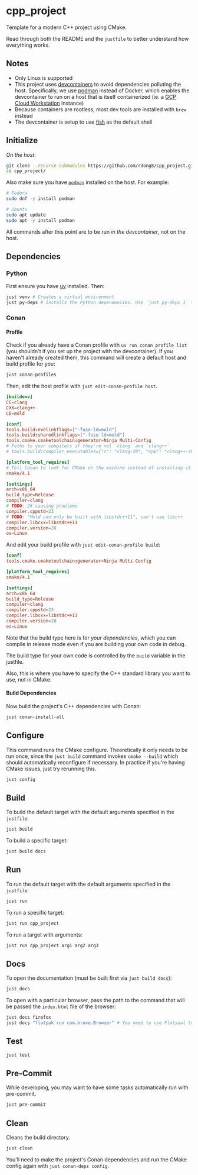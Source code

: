 # cpp_project

Template for a modern C++ project using CMake.

Read through both the README and the `justfile` to better understand how everything works.

## Notes

- Only Linux is supported
- This project uses [devcontainers](https://containers.dev/) to avoid dependencies polluting the host. Specifically, we use [podman](https://podman.io/) instead of Docker, which enables the devcontainer to run on a host that is itself containerized (ie. a [GCP Cloud Workstation](https://cloud.google.com/workstations?hl=en) instance)
- Because containers are rootless, most dev tools are installed with `brew` instead
- The devcontainer is setup to use [fish](https://fishshell.com/) as the default shell

## Initialize

*On the host*:

```bash
git clone --recurse-submodules https://github.com/rdong8/cpp_project.git
cd cpp_project/
```

Also make sure you have [`podman`](https://podman.io/docs/installation#installing-on-linux) installed on the host. For example:

```bash
# Fedora
sudo dnf -y install podman

# Ubuntu
sudo apt update
sudo apt -y install podman
```

All commands after this point are to be run *in the devcontainer*, not on the host.

## Dependencies

### Python

First ensure you have [uv](https://github.com/astral-sh/uv) installed. Then:

```bash
just venv # Creates a virtual environment
just py-deps # Installs the Python dependencies. Use `just py-deps 1` to force a reinstall.
```

### Conan

#### Profile

Check if you already have a Conan profile with `uv run conan profile list` (you shouldn't if you set up the project with the devcontainer). If you haven't already created them, this command will create a default host and build profile for you:

```bash
just conan-profiles
```

Then, edit the host profile with `just edit-conan-profile host`.

```toml
[buildenv]
CC=clang
CXX=clang++
LD=mold

[conf]
tools.build:exelinkflags=["-fuse-ld=mold"]
tools.build:sharedlinkflags=["-fuse-ld=mold"]
tools.cmake.cmaketoolchain:generator=Ninja Multi-Config
# Paths to your compilers if they're not `clang` and `clang++`
# tools.build:compiler_executables={"c": "clang-20", "cpp": "clang++-20"}

[platform_tool_requires]
# Tell Conan to look for CMake on the machine instead of installing it itself
cmake/4.1

[settings]
arch=x86_64
build_type=Release
compiler=clang
# TODO: 26 causing problems
compiler.cppstd=23
# TODO: "Mold can only be built with libstdc++11", can't use libc++
compiler.libcxx=libstdc++11
compiler.version=20
os=Linux
```

And edit your build profile with `just edit-conan-profile build`:

```toml
[conf]
tools.cmake.cmaketoolchain:generator=Ninja Multi-Config

[platform_tool_requires]
cmake/4.1

[settings]
arch=x86_64
build_type=Release
compiler=clang
compiler.cppstd=23
compiler.libcxx=libstdc++11
compiler.version=20
os=Linux
```

Note that the build type here is for *your dependencies*, which you can compile in release mode even if you are building your own code in debug.

The build type for your own code is controlled by the `build` variable in the justfile.

Also, this is where you have to specify the C++ standard library you want to use, not in CMake.

#### Build Dependencies

Now build the project's C++ dependencies with Conan:

```bash
just conan-install-all
```

## Configure

This command runs the CMake configure. Theoretically it only needs to be run once, since the `just build` command invokes `cmake --build` which should automatically reconfigure if necessary. In practice if you're having CMake issues, just try rerunning this.

```bash
just config
```

## Build

To build the default target with the default arguments specified in the `justfile`:

```bash
just build
```

To build a specific target:

```bash
just build docs
```

## Run

To run the default target with the default arguments specified in the `justfile`:

```bash
just run
```

To run a specific target:

```bash
just run cpp_project
```

To run a target with arguments:

```bash
just run cpp_project arg1 arg2 arg3
```

## Docs

To open the documentation (must be built first via `just build docs`):

```bash
just docs
```

To open with a particular browser, pass the path to the command that will be passed the `index.html` file of the browser:

```bash
just docs firefox
just docs "flatpak run com.brave.Browser" # You need to use Flatseal to give the flatpak permission in this case
```

## Test

```bash
just test
```

## Pre-Commit

While developing, you may want to have some tasks automatically run with pre-commit.

```bash
just pre-commit
```

## Clean

Cleans the build directory.

```bash
just clean
```

You'll need to make the project's Conan dependencies and run the CMake config again with `just conan-deps config`.

